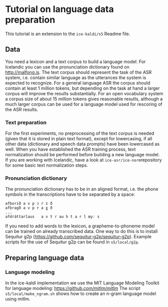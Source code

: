 # Tutorial on language data preparation

This tutorial is an extension to the `ice-kaldi/s5` Readme file.

## Data

You need a lexicon and a text corpus to build a language model. For Icelandic you can use the pronunciation dictionary found on http://malfong.is. The text corpus should represent the task of the ASR system, i.e. contain similar language as the utterances the system is expected to recognize. For a general language ASR the corpus should contain at least 1 million tokens, but depending on the task at hand a larger corpus will improve the results substantially. For an open vocabulary system a corpus size of about 15 million tokens gives reasonable results, although a much larger corpus can be used for a language model used for rescoring of the ASR results.

### Text preparation
For the first experiments, no preprocessing of the text corpus is needed (given that it is stored in plain text format), except for lowercasing, if all other data (dictionary and speech data prompts) have been lowercased as well. When you have established the ASR training process, text normalization should be performed before building a new language model. If you are working with Icelandic, have a look at `ice-asr/ice-norm`repository for some basic text normalization steps. 

### Pronunciation dictionary
The pronunciation dictionary has to be in an aligned format, i.e. the phone symbols in the transcriptions have to be separated by a space:

	afborið	a v p ɔ r ɪ ð
	afbragð	a v p r a ɣ ð
	...
	afdráttarlaus	a v t r au h t a r l œyː s

If you need to add words to the lexicon, a grapheme-to-phoneme model can be trained on already transcribed data. One way to do this is to install Sequitur g2p  (https://github.com/sequitur-g2p/sequitur-g2p). Example scripts for the use of Sequitur g2p can be found in `s5/local/g2p`.

## Preparing language data

### Language modeling


In the ice-kaldi implementation we use the MIT Language Modeling Toolkit for language modeling: https://github.com/mitlm/mitlm
The script `s5/local/make_ngram.sh` shows how to create an n-gram language model using mitlm.


